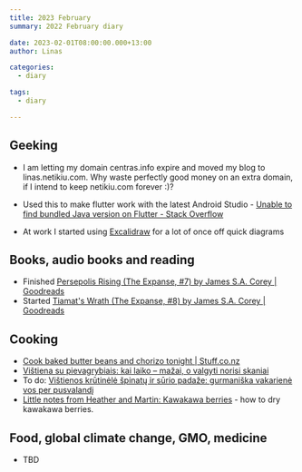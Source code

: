 ```yaml
---
title: 2023 February
summary: 2022 February diary

date: 2023-02-01T08:00:00.000+13:00
author: Linas

categories:
  - diary

tags:
  - diary

---
```


## Geeking

* I am letting my domain centras.info expire and moved my blog to linas.netikiu.com. Why waste perfectly good money on an extra domain, if I intend to keep netikiu.com forever :)?

* Used this to make flutter work with the latest Android Studio - [Unable to find bundled Java version on Flutter - Stack Overflow](https://stackoverflow.com/questions/51281702/unable-to-find-bundled-java-version-on-flutter)
* At work I started using [Excalidraw](https://excalidraw.com/) for a lot of once off quick diagrams

## Books, audio books and reading

* Finished [Persepolis Rising (The Expanse, #7) by James S.A. Corey | Goodreads](https://www.goodreads.com/book/show/28335696-persepolis-rising)
* Started [Tiamat's Wrath (The Expanse, #8) by James S.A. Corey | Goodreads](https://www.goodreads.com/book/show/28335698-tiamat-s-wrath)

## Cooking

* [Cook baked butter beans and chorizo tonight | Stuff.co.nz](https://www.stuff.co.nz/life-style/food-drink/recipes/127979636/last-minute-dinner-sorted-cook-baked-butter-beans-and-chorizo-tonight)
* [Vištiena su pievagrybiais: kai laiko – mažai, o valgyti norisi skaniai](https://www.lrytas.lt/skonis/pasigamink/2023/02/22/news/vistiena-su-pievagrybiais-kai-laiko-mazai-o-valgyti-norisi-skaniai-26206620)
* To do: [Vištienos krūtinėlė špinatų ir sūrio padaže: gurmaniška vakarienė vos per pusvalandį](https://www.lrytas.lt/skonis/pasigamink/2023/02/09/news/vistienos-krutinele-spinatu-ir-surio-padaze-gurmaniska-vakariene-vos-per-pusvalandi-26068567)
* [Little notes from Heather and Martin: Kawakawa berries](https://blog.puriri.nz/2020/02/kawakawa-berries.html?utm_source=pocket_saves) - how to dry kawakawa berries.

## Food, global climate change, GMO, medicine

* TBD